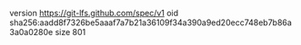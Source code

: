 version https://git-lfs.github.com/spec/v1
oid sha256:aadd8f7326be5aaaf7a7b21a36109f34a390a9ed20ecc748eb7b86a3a0a0280e
size 801
